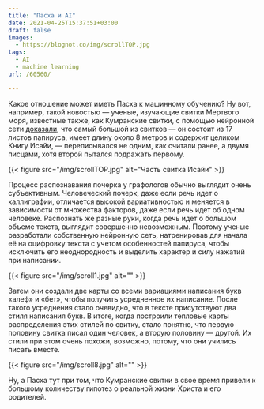 ```yaml
---
title: "Пасха и AI"
date: 2021-04-25T15:37:51+03:00
draft: false
images:
  - https://blognot.co/img/scrollTOP.jpg
tags:
  - AI
  - machine learning
url: /60560/

---
```

 Какое отношение может иметь Пасха к машинному обучению? Ну вот, например, такой новостью — ученые, изучающие свитки Мертвого моря, известные также, как Кумранские свитки, с помощью нейронной сети [доказали](https://arstechnica.com/science/2021/04/new-handwriting-analysis-reveals-two-scribes-wrote-one-of-the-dead-sea-scrolls/), что самый большой из свитков — он состоит из 17 листов папируса, имеет длину около 8 метров и содержит целиком Книгу Исайи, — переписывался не одним, как считали ранее, а двумя писцами, хотя второй пытался подражать первому.

 {{< figure src="/img/scrollTOP.jpg" alt="Часть свитка Исайи" >}}

Процесс распознавания почерка у графологов обычно выглядит очень субъективным. Человеческий почерк, даже если речь идет о каллиграфии, отличается высокой вариативностью и меняется в зависимости от множества факторов, даже если речь идет об одном человеке. Распознать же разные руки, когда речь идет о большом объеме текста, выглядит совершенно невозможным. Поэтому ученые разработали собственную нейронную сеть, натренировав для начала её на оцифровку текста с учетом особенностей папируса, чтобы исключить его неоднородность и выделить характер и силу нажатий при написании. 

{{< figure src="/img/scroll1.jpg" alt="" >}}

Затем они создали две карты со всеми вариациями написания букв «алеф» и «бет», чтобы получить усредненное их написание. После такого усреднения стало очевидно, что в тексте присутствуют два стиля написания букв. В итоге, когда построили тепловые карты распределения этих стилей по свитку, стало понятно, что первую половину свитка писал один человек, а вторую половину — другой. Их стили при этом очень похожи, возможно, потому, что они учились писать вместе.

{{< figure src="/img/scroll8.jpg" alt="" >}}

Ну, а Пасха тут при том, что Кумранские свитки в свое время привели к большому количеству гипотез о реальной жизни Христа и его родителей. 
